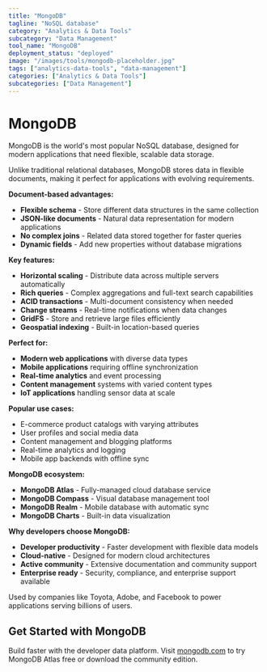 ```yaml
---
title: "MongoDB"
tagline: "NoSQL database"
category: "Analytics & Data Tools"
subcategory: "Data Management"
tool_name: "MongoDB"
deployment_status: "deployed"
image: "/images/tools/mongodb-placeholder.jpg"
tags: ["analytics-data-tools", "data-management"]
categories: ["Analytics & Data Tools"]
subcategories: ["Data Management"]
---
```


# MongoDB

MongoDB is the world's most popular NoSQL database, designed for modern applications that need flexible, scalable data storage.

Unlike traditional relational databases, MongoDB stores data in flexible documents, making it perfect for applications with evolving requirements.

**Document-based advantages:**
- **Flexible schema** - Store different data structures in the same collection
- **JSON-like documents** - Natural data representation for modern applications
- **No complex joins** - Related data stored together for faster queries
- **Dynamic fields** - Add new properties without database migrations

**Key features:**
- **Horizontal scaling** - Distribute data across multiple servers automatically
- **Rich queries** - Complex aggregations and full-text search capabilities
- **ACID transactions** - Multi-document consistency when needed
- **Change streams** - Real-time notifications when data changes
- **GridFS** - Store and retrieve large files efficiently
- **Geospatial indexing** - Built-in location-based queries

**Perfect for:**
- **Modern web applications** with diverse data types
- **Mobile applications** requiring offline synchronization
- **Real-time analytics** and event processing
- **Content management** systems with varied content types
- **IoT applications** handling sensor data at scale

**Popular use cases:**
- E-commerce product catalogs with varying attributes
- User profiles and social media data
- Content management and blogging platforms
- Real-time analytics and logging
- Mobile app backends with offline sync

**MongoDB ecosystem:**
- **MongoDB Atlas** - Fully-managed cloud database service
- **MongoDB Compass** - Visual database management tool
- **MongoDB Realm** - Mobile database with automatic sync
- **MongoDB Charts** - Built-in data visualization

**Why developers choose MongoDB:**
- **Developer productivity** - Faster development with flexible data models
- **Cloud-native** - Designed for modern cloud architectures
- **Active community** - Extensive documentation and community support
- **Enterprise ready** - Security, compliance, and enterprise support available

Used by companies like Toyota, Adobe, and Facebook to power applications serving billions of users.

## Get Started with MongoDB

Build faster with the developer data platform. Visit [mongodb.com](https://www.mongodb.com) to try MongoDB Atlas free or download the community edition.